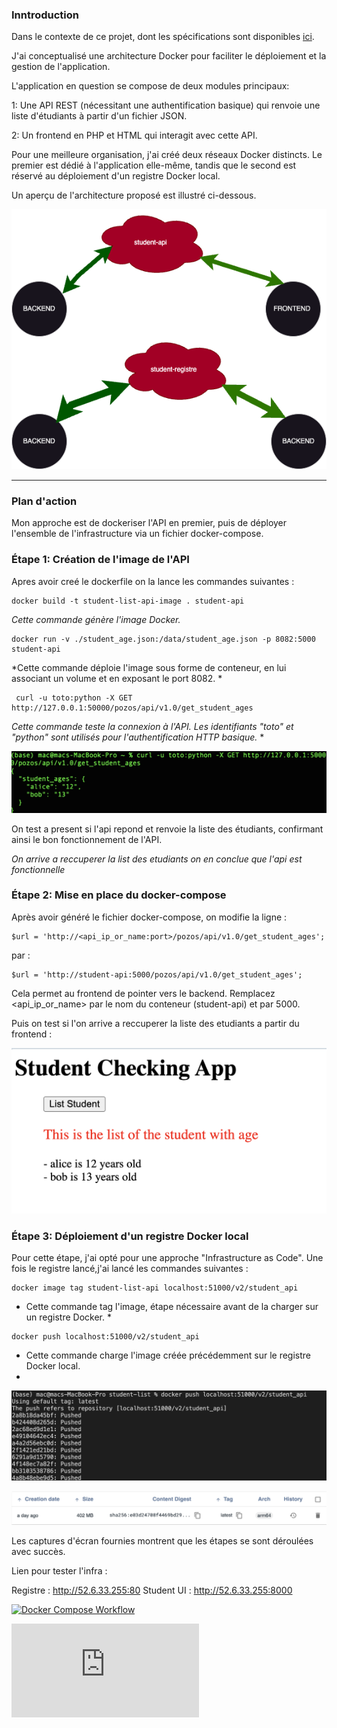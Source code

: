 

### Inntroduction

Dans le contexte de ce projet, dont les spécifications sont disponibles  [ici](https://github.com/diranetafen/student-list.git "here"). 

J'ai conceptualisé une architecture Docker pour faciliter le déploiement et la gestion de l'application.

L'application en question se compose de deux modules principaux:
 
1: Une API REST (nécessitant une authentification basique) qui  renvoie une liste d'étudiants à partir d'un fichier JSON.

2: Un frontend en PHP et HTML qui interagit avec cette API.
 
Pour une meilleure organisation, j'ai créé deux réseaux Docker distincts. Le premier est dédié à l'application elle-même, tandis que le second est réservé au déploiement d'un registre Docker local.

Un aperçu de l'architecture proposé est illustré ci-dessous.

![project](https://github.com/MousMaster/Docker/blob/master/diagramme_infrastructure.png)


------------

### Plan d'action
  

Mon approche est de dockeriser l'API en premier, puis de déployer l'ensemble de l'infrastructure via un fichier docker-compose.


### Étape 1: Création de l'image de l'API

Apres avoir creé le dockerfile on la lance les commandes suivantes : 

```console
docker build -t student-list-api-image . student-api 
```
*Cette commande génère l'image Docker.*

```console
docker run -v ./student_age.json:/data/student_age.json -p 8082:5000 student-api 
```

*Cette commande déploie l'image sous forme de conteneur, en lui associant un volume et en exposant le port 8082. *


```console
 curl -u toto:python -X GET http://127.0.0.1:50000/pozos/api/v1.0/get_student_ages
 ```

 *Cette commande teste la connexion à l'API. Les identifiants "toto" et "python" sont utilisés pour l'authentification HTTP basique.*
 *

![project](https://github.com/MousMaster/Docker/blob/master/images/curl_ok.png)

On test a present si l'api repond et renvoie la liste des étudiants, confirmant ainsi le bon fonctionnement de l'API.





*On arrive a reccuperer la list des etudiants on en conclue que l'api est fonctionnelle*


### Étape 2: Mise en place du docker-compose



Après avoir généré le fichier docker-compose, on modifie la ligne :

```console
$url = 'http://<api_ip_or_name:port>/pozos/api/v1.0/get_student_ages';

```
par :
           
```console
$url = 'http://student-api:5000/pozos/api/v1.0/get_student_ages';
```

Cela permet au frontend de pointer vers le backend. Remplacez <api_ip_or_name> par le nom du conteneur (student-api) et <port> par 5000.

Puis on test si l'on arrive a reccuperer la liste des etudiants a partir du frontend :

![project](https://github.com/MousMaster/Docker/blob/master/images/we_site_ok.png)
  

### Étape 3: Déploiement d'un registre Docker local


Pour cette étape, j'ai opté pour une approche "Infrastructure as Code". Une fois le registre lancé,j'ai lancé les commandes suivantes : 

```console
docker image tag student-list-api localhost:51000/v2/student_api
```

* Cette commande tag l'image, étape nécessaire avant de la charger sur un registre Docker. *

```console
docker push localhost:51000/v2/student_api                      
```
* Cette commande charge l'image créée précédemment sur le registre Docker local.
 *



![project](https://github.com/MousMaster/Docker/blob/master/images/push_ok.png)

![project](https://github.com/MousMaster/Docker/blob/master/images/push_front_ok.png)

Les captures d'écran fournies montrent que les étapes se sont déroulées avec succès.


Lien pour tester l'infra :

Registre : http://52.6.33.255:80
Student UI : http://52.6.33.255:8000


[![Docker Compose Workflow](https://github.com/MousMaster/DockerProjet/actions/workflows/main.yml/badge.svg)](https://github.com/MousMaster/DockerProjet/actions/workflows/main.yml)

![Click to return to portfolio](https://github.com/MousMaster/Portfolio/blob/main/README.md
)

